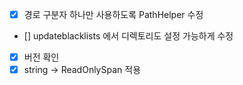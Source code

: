 - [x] 경로 구분자 하나만 사용하도록 PathHelper 수정
- [] updateblacklists 에서 디렉토리도 설정 가능하게 수정
- [x] 버전 확인
- [x] string -> ReadOnlySpan<char> 적용